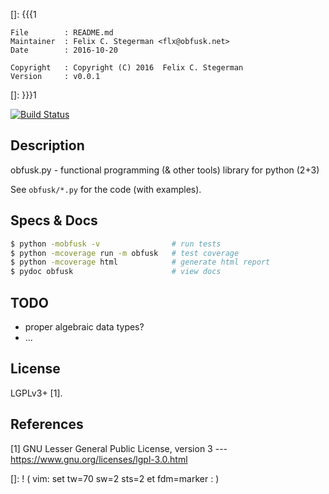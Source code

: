 []: {{{1

    File        : README.md
    Maintainer  : Felix C. Stegerman <flx@obfusk.net>
    Date        : 2016-10-20

    Copyright   : Copyright (C) 2016  Felix C. Stegerman
    Version     : v0.0.1

[]: }}}1

<!-- badge? -->
[![Build Status](https://travis-ci.org/obfusk/obfusk.py.png)](https://travis-ci.org/obfusk/obfusk.py)

## Description

obfusk.py - functional programming (& other tools) library for python (2+3)

See `obfusk/*.py` for the code (with examples).

<!--

## Examples

...

-->

## Specs & Docs

```bash
$ python -mobfusk -v                # run tests
$ python -mcoverage run -m obfusk   # test coverage
$ python -mcoverage html            # generate html report
$ pydoc obfusk                      # view docs
```

## TODO

  * proper algebraic data types?
  * ...

## License

LGPLv3+ [1].

## References

[1] GNU Lesser General Public License, version 3
--- https://www.gnu.org/licenses/lgpl-3.0.html

[]: ! ( vim: set tw=70 sw=2 sts=2 et fdm=marker : )
